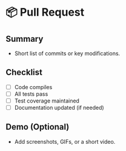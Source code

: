 # 📦 Pull Request

## Summary
- Short list of commits or key modifications.

## Checklist
- [ ] Code compiles
- [ ] All tests pass
- [ ] Test coverage maintained
- [ ] Documentation updated (if needed)

## Demo (Optional)
- Add screenshots, GIFs, or a short video.
